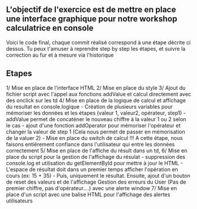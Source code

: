 ## L'objectif de l'exercice est de mettre en place une interface graphique pour notre workshop calculatrice en console

Voici le code final, chaque commit réalisé correspond à une étape décrite ci dessus.
Tu peux t'amuser à reprendre step by step les étapes, et suivre la correction au fur et à mesure via l'historique

## Etapes
1/ Mise en place de l'interface HTML
2/ Mise en place du style
3/ Ajout du fichier script avec l'appel aux fonctions addValue et calcul directement avec des onclick sur les td
4/ Mise en place de la logique de calcul et affichage du resultat en console.logique
    - Création de plusieurs variables pour mémoriser les données et les étapes (valeur 1, valeur2, opérateur, step1)
    - addValue permet de concaténer le nouveau chiffre à la valeur 1 ou 2 selon le cas
    - ajout d'une fonction addOperator pour mémoriser l'opérateur et changer la valeur de step 1 (Cela nous permet de passer en mémorisation de la valuer 2)
    - Mise en place du switch de calcul
    !!! A cette étape, nous faisons entièrement confiance dans l'utilisateur qui entre les données correctement
5/ Mise en place de l'affiche du résult dans un td, 
6/ Mise en place du script pour la gestion de l'affichage du résulat
    - suppression des console.log et utilisation du getElementById pour mettre à jour le HTML
    - L'espace de résultat doit dans un premier temps afficher l'opération en cours (ex: 15 + 35)
    - Puis, uniquement le résultat.
    Ensuite, ajout d'un bouton de reset des valeurs et de l'affichage
    Gestion des erreurs du User (Pas de premier chiffre, pas d'opérateur....) avec une alerte window
7/ Mise en place d'un script avec une balise HTML pour l'affichage des alertes utilisateurs
